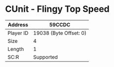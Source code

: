 
#  CUnit - Flingy Top Speed
Address   | 59CCDC
----------|-------------
Player ID | 19038 (Byte Offset: 0)
Size 	  | 4
Length 	  | 1
SC:R      | Supported


